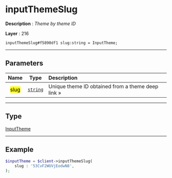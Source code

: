 # inputThemeSlug

**Description** : *Theme by theme ID*

**Layer** : 216

```tl
inputThemeSlug#f5890df1 slug:string = InputTheme;
```

---

## Parameters

| Name | Type | Description |
| :---: | :---: | :--- |
| <mark>slug</mark> | [`string`](type/string) | Unique theme ID obtained from a theme deep link » |

---

## Type

[InputTheme](type/InputTheme)

---

## Example

```php
$inputTheme = $client->inputThemeSlug(
	slug : '53CvF2WUVjEodwN8',
);
```